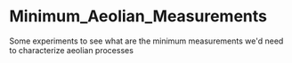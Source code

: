 # Minimum_Aeolian_Measurements
Some experiments to see what are the minimum measurements we'd need to characterize aeolian processes
